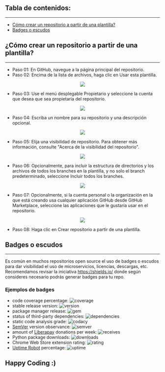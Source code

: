 ## Tabla de contenidos:
---

- [Cómo crear un repositorio a partir de una plantilla?](#¿cómo-crear-un-repositorio-a-partir-de-una-plantilla)
- [Badges o escudos](#badges-o-escudos)

## ¿Cómo crear un repositorio a partir de una plantilla?
---

- Paso 01: En GitHub, navegue a la página principal del repositorio.
- Paso 02: Encima de la lista de archivos, haga clic en Usar esta plantilla.
<p align="center"><img src="https://miro.medium.com/max/1400/0*BqiKzyaTkxVUYfiI.png"/></p> 

- Paso 03: Use el menú desplegable Propietario y seleccione la cuenta que desea que sea propietaria del repositorio.
<p align="center"><img src="https://miro.medium.com/max/710/0*11oVKstYJc40IXbV.png"/></p> 

- Paso 04: Escriba un nombre para su repositorio y una descripción opcional.
<p align="center"><img src="https://miro.medium.com/max/1400/0*UzESbsOE_5rbSP0X.png"/></p> 

- Paso 05: Elija una visibilidad de repositorio. Para obtener más información, consulte "Acerca de la visibilidad del repositorio".
<p align="center"><img src="https://miro.medium.com/max/1400/0*ZMSHP4_leVpahkJL.png"/></p> 

- Paso 06: Opcionalmente, para incluir la estructura de directorios y los archivos de todos los branches en la plantilla, y no solo el branch predeterminado, seleccione Incluir todos los branches.
<p align="center"><img src="https://miro.medium.com/max/874/0*yh84hS4tAGiDLLcH.png"/></p> 

- Paso 07: Opcionalmente, si la cuenta personal o la organización en la que está creando usa cualquier aplicación GitHub desde GitHub Marketplace, seleccione las aplicaciones que le gustaría usar en el repositorio.
<p align="center"><img src="https://miro.medium.com/max/880/0*B9a9dyZ9wNfRDh0g.png"/></p> 

- Paso 08: Haga clic en Crear repositorio a partir de una plantilla.

## Badges o escudos
---
Es común en muchos repositorios open source el uso de badges o escudos para dar visibilidad el uso de microservicios, licencias, descargas, etc. Recomendamos revisar la iniciativa https://shields.io/ donde según consideres necesario podrás generar badges para tu repo. 

### Ejemplos de badges

- code coverage percentage: ![coverage](https://img.shields.io/badge/coverage-80%25-yellowgreen)
- stable release version: ![version](https://img.shields.io/badge/version-1.2.3-blue)
- package manager release: ![gem](https://img.shields.io/badge/gem-2.2.0-blue)
- status of third-party dependencies: ![dependencies](https://img.shields.io/badge/dependencies-out%20of%20date-orange)
- static code analysis grade: ![codacy](https://img.shields.io/badge/codacy-B-green)
- [SemVer](https://semver.org/) version observance: ![semver](https://img.shields.io/badge/semver-2.0.0-blue)
- amount of [Liberapay](https://liberapay.com/) donations per week: ![receives](https://img.shields.io/badge/receives-2.00%20USD%2Fweek-yellow)
- Python package downloads: ![downloads](https://img.shields.io/badge/downloads-13k%2Fmonth-brightgreen)
- Chrome Web Store extension rating: ![rating](https://img.shields.io/badge/rating-★★★★☆-brightgreen)
- [Uptime Robot](https://uptimerobot.com) percentage: ![uptime](https://img.shields.io/badge/uptime-100%25-brightgreen)


## Happy Coding :)
